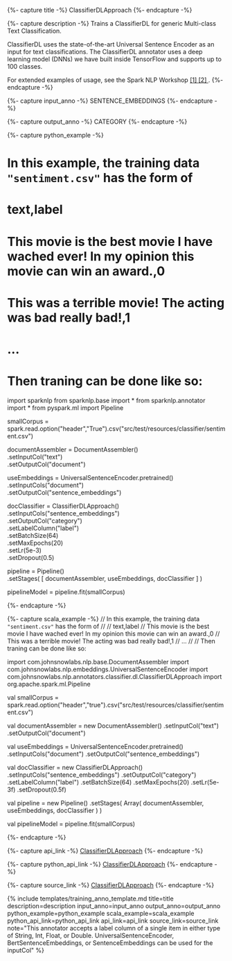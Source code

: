 {%- capture title -%}
ClassifierDLApproach
{%- endcapture -%}

{%- capture description -%}
Trains a ClassifierDL for generic Multi-class Text Classification.

ClassifierDL uses the state-of-the-art Universal Sentence Encoder as an input for text classifications.
The ClassifierDL annotator uses a deep learning model (DNNs) we have built inside TensorFlow and supports up to
100 classes.

For extended examples of usage, see the Spark NLP Workshop
[[1] ](https://github.com/JohnSnowLabs/spark-nlp-workshop/blob/master/scala/training/Train%20Multi-Class%20Text%20Classification%20on%20News%20Articles.scala)
[[2] ](https://github.com/JohnSnowLabs/spark-nlp-workshop/blob/master/tutorials/Certification_Trainings/Public/5.Text_Classification_with_ClassifierDL.ipynb).
{%- endcapture -%}

{%- capture input_anno -%}
SENTENCE_EMBEDDINGS
{%- endcapture -%}

{%- capture output_anno -%}
CATEGORY
{%- endcapture -%}

{%- capture python_example -%}
# In this example, the training data `"sentiment.csv"` has the form of
#
# text,label
# This movie is the best movie I have wached ever! In my opinion this movie can win an award.,0
# This was a terrible movie! The acting was bad really bad!,1
# ...
#
# Then traning can be done like so:

import sparknlp
from sparknlp.base import *
from sparknlp.annotator import *
from pyspark.ml import Pipeline

smallCorpus = spark.read.option("header","True").csv("src/test/resources/classifier/sentiment.csv")

documentAssembler = DocumentAssembler() \
    .setInputCol("text") \
    .setOutputCol("document")

useEmbeddings = UniversalSentenceEncoder.pretrained() \
    .setInputCols("document") \
    .setOutputCol("sentence_embeddings")

docClassifier = ClassifierDLApproach() \
    .setInputCols("sentence_embeddings") \
    .setOutputCol("category") \
    .setLabelColumn("label") \
    .setBatchSize(64) \
    .setMaxEpochs(20) \
    .setLr(5e-3) \
    .setDropout(0.5)

pipeline = Pipeline() \
    .setStages(
      [
        documentAssembler,
        useEmbeddings,
        docClassifier
      ]
    )

pipelineModel = pipeline.fit(smallCorpus)

{%- endcapture -%}

{%- capture scala_example -%}
// In this example, the training data `"sentiment.csv"` has the form of
//
// text,label
// This movie is the best movie I have wached ever! In my opinion this movie can win an award.,0
// This was a terrible movie! The acting was bad really bad!,1
// ...
//
// Then traning can be done like so:

import com.johnsnowlabs.nlp.base.DocumentAssembler
import com.johnsnowlabs.nlp.embeddings.UniversalSentenceEncoder
import com.johnsnowlabs.nlp.annotators.classifier.dl.ClassifierDLApproach
import org.apache.spark.ml.Pipeline

val smallCorpus = spark.read.option("header","true").csv("src/test/resources/classifier/sentiment.csv")

val documentAssembler = new DocumentAssembler()
  .setInputCol("text")
  .setOutputCol("document")

val useEmbeddings = UniversalSentenceEncoder.pretrained()
  .setInputCols("document")
  .setOutputCol("sentence_embeddings")

val docClassifier = new ClassifierDLApproach()
  .setInputCols("sentence_embeddings")
  .setOutputCol("category")
  .setLabelColumn("label")
  .setBatchSize(64)
  .setMaxEpochs(20)
  .setLr(5e-3f)
  .setDropout(0.5f)

val pipeline = new Pipeline()
  .setStages(
    Array(
      documentAssembler,
      useEmbeddings,
      docClassifier
    )
  )

val pipelineModel = pipeline.fit(smallCorpus)

{%- endcapture -%}

{%- capture api_link -%}
[ClassifierDLApproach](https://nlp.johnsnowlabs.com/api/com/johnsnowlabs/nlp/annotators/classifier/dl/ClassifierDLApproach)
{%- endcapture -%}

{%- capture python_api_link -%}
[ClassifierDLApproach](https://nlp.johnsnowlabs.com/api/python/reference/autosummary/sparknlp.annotator.ClassifierDLApproach.html)
{%- endcapture -%}

{%- capture source_link -%}
[ClassifierDLApproach](https://github.com/JohnSnowLabs/spark-nlp/tree/master/src/main/scala/com/johnsnowlabs/nlp/annotators/classifier/dl/ClassifierDLApproach.scala)
{%- endcapture -%}

{% include templates/training_anno_template.md
title=title
description=description
input_anno=input_anno
output_anno=output_anno
python_example=python_example
scala_example=scala_example
python_api_link=python_api_link
api_link=api_link
source_link=source_link
note="This annotator accepts a label column of a single item in either type of String, Int, Float, or Double. UniversalSentenceEncoder, BertSentenceEmbeddings, or SentenceEmbeddings can be used for the inputCol"
%}
